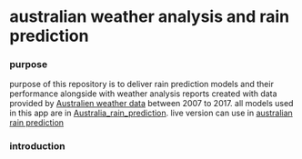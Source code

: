 # australian weather analysis and rain prediction

### purpose
purpose of this repository is to deliver rain prediction models and their performance alongside with weather analysis reports created with data provided by [Australien weather data](https://www.kaggle.com/jsphyg/weather-dataset-rattle-package) between 2007 to 2017. all models used in this app are in [Australia_rain_prediction](https://github.com/ashen007/Australia_rain_prediction). live version can use in [australian rain prediction](https://australian-rain-prediction.herokuapp.com/)

### introduction
